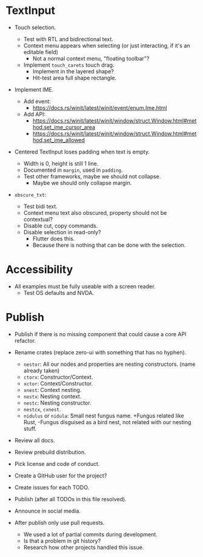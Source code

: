 # TextInput

* Touch selection.
    - Test with RTL and bidirectional text.
    - Context menu appears when selecting (or just interacting, if it's an editable field)
        - Not a normal context menu, "floating toolbar"?
    - Implement `touch_carets` touch drag.
        - Implement in the layered shape?
        - Hit-test area full shape rectangle.

* Implement IME.
    - Add event:
        - https://docs.rs/winit/latest/winit/event/enum.Ime.html
    - Add API: 
        - https://docs.rs/winit/latest/winit/window/struct.Window.html#method.set_ime_cursor_area
        - https://docs.rs/winit/latest/winit/window/struct.Window.html#method.set_ime_allowed

* Centered TextInput loses padding when text is empty.
    - Width is 0, height is still 1 line.
    - Documented in `margin`, used in `padding`.
    - Test other frameworks, maybe we should not collapse.
        - Maybe we should only collapse margin.

* `obscure_txt`:
    - Test bidi text.
    - Context menu text also obscured, property should not be contextual?
    - Disable cut, copy commands.
    - Disable selection in read-only?
        - Flutter does this.
        - Because there is nothing that can be done with the selection.

# Accessibility

* All examples must be fully useable with a screen reader.
    - Test OS defaults and NVDA.

# Publish

* Publish if there is no missing component that could cause a core API refactor.

* Rename crates (replace zero-ui with something that has no hyphen).
    - `nestor`: All our nodes and properties are nesting constructors. (name already taken)
    - `ctorx`: Constructor/Context.
    - `xctor`: Context/Constructor.
    - `xnest`: Context nesting.
    - `nestx`: Nesting context.
    - `nestc`: Nesting constructor. 
    - `nestcx`, `cxnest`.
    - `nidulus` or `nidula`: Small nest fungus name. +Fungus related like Rust, -Fungus disguised as a bird nest, not related with our
    nesting stuff.

* Review all docs.
* Review prebuild distribution.
* Pick license and code of conduct.
* Create a GitHub user for the project?
* Create issues for each TODO.

* Publish (after all TODOs in this file resolved).
* Announce in social media.

* After publish only use pull requests.
    - We used a lot of partial commits during development.
    - Is that a problem in git history?
    - Research how other projects handled this issue.